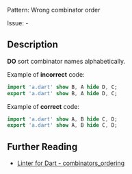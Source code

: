 Pattern: Wrong combinator order

Issue: -

## Description

**DO** sort combinator names alphabetically.

Example of **incorrect** code:

```dart
import 'a.dart' show B, A hide D, C;
export 'a.dart' show B, A hide D, C;
```

Example of **correct** code:

```dart
import 'a.dart' show A, B hide C, D;
export 'a.dart' show A, B hide C, D;
```

## Further Reading

* [Linter for Dart - combinators_ordering](https://dart-lang.github.io/linter/lints/combinators_ordering.html)
